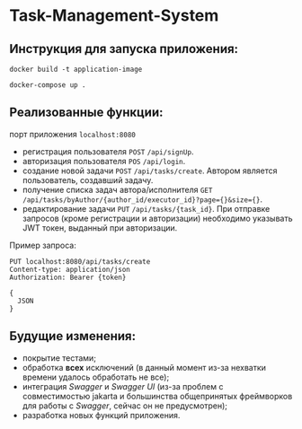 # Task-Management-System
## Инструкция для запуска приложения:
```
docker build -t application-image
```
```
docker-compose up .
```
## Реализованные функции:
порт приложения `localhost:8080`

- регистрация пользователя `POST` `/api/signUp`.
- авторизация пользователя `POS` `/api/login`.
- создание новой задачи `POST` `/api/tasks/create`. Автором является пользователь, создавший задачу.
- получение списка задач автора/исполнителя `GET` `/api/tasks/byAuthor/{author_id/executor_id}?page={}&size={}`.
- редактирование задачи `PUT` `/api/tasks/{task_id}`.
При отправке запросов (кроме регистрации и авторизации) необходимо указывать JWT токен, выданный при авторизации.

Пример запроса:
```
PUT localhost:8080/api/tasks/create
Content-type: application/json
Authorization: Bearer {token}

{
  JSON
}
```
## Будущие изменения:
- покрытие тестами;
- обработка **всех** исключений (в данный момент из-за нехватки времени удалось обработать не все);
- интеграция *Swagger* и *Swagger UI* (из-за проблем с совместимостью jakarta и большинства общепринятых фреймворков для работы с *Swagger*, сейчас он не предусмотрен);
- разработка новых функций приложения.
